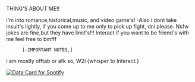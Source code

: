THING'S ABOUT ME!!

i'm into romance,historical,music, and video game's!
-Also i dont take insult's lightly, if you come up to me only to pick up fight, dni please.
Nsfw jokes are fine,but they have limit's!!!
Interact if you want to be friend's with me feel free to bmfff
         
          [-IMPORTANT NOTES,]
i am mostly offtab or afk so, W2i {whisper to Interact.}


<a href="https://data-card-for-spotify.herokuapp.com/card?user_id=3132y5ugjpnc43kvdku5h5huxp6e">
  <img src="https://data-card-for-spotify.herokuapp.com/api/card?user_id=3132y5ugjpnc43kvdku5h5huxp6e" alt="Data Card for Spotify">
</a>
